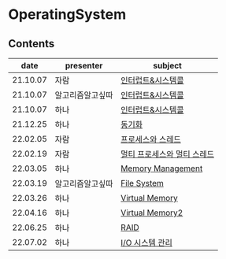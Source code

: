 # OperatingSystem

## Contents

| date     | presenter | subject       |
| -------- | --------- | ------------- |
21.10.07|자람|[인터럽트&시스템콜](./interrupt-systemcall-jaram.md)
21.10.07|알고리즘알고싶따|[인터럽트&시스템콜](./interrupt-systemcall-algo.md)
21.10.07|하나|[인터럽트&시스템콜](./interrupt-systemcall-hanah.md)
|21.12.25|하나|[동기화](./synchronization.md)|
|22.02.05|자람|[프로세스와 스레드](./Process-vs-Thread.md)|
| 22.02.19| 자람      | [멀티 프로세스와 멀티 스레드](./Multi-Process-vs-Multi-Thread.md) |
| 22.03.05| 하나      | [Memory Management](./memory-management_hanah.md) |
| 22.03.19| 알고리즘알고싶따      | [File System](FileSystem.md) |
| 22.03.26| 하나      | [Virtual Memory](virtualMemory_hanah.md) |
| 22.04.16| 하나      | [Virtual Memory2](virtualMemory2_hanah.md) |
| 22.06.25 | 하나      | [RAID](./RAID_hanah.md) |
| 22.07.02 | 하나      | [I/O 시스템 관리](./InputOutput_System_hanah.md) |